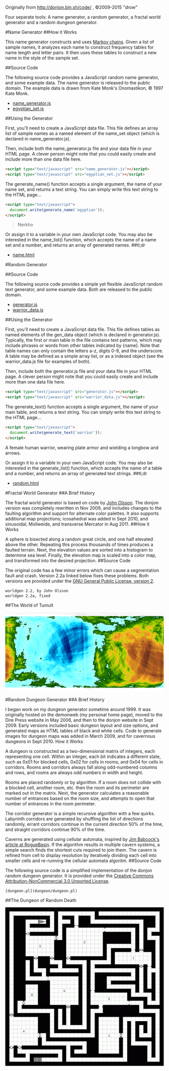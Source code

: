 Originally from http://donjon.bin.sh/code/ , ©2009-2015 "drow"

Four separate tools: A name generator, a random generator, a fractal world generator and a random dungeon generator.

#Name Generator
##How it Works

This name generator constructs and uses [Markov chains](http://en.wikipedia.org/wiki/Markov_chain). Given a list of sample names, it analyzes each name to construct frequency tables for name length and letter pairs. It then uses these tables to construct a new name in the style of the sample set.

##Source Code

The following source code provides a JavaScript random name generator, and some example data. The name generator is released to the public domain. The example data is drawn from Kate Monk's Onomastikon, © 1997 Kate Monk.

* [name_generator.js](namegenerator/name_generator.js)
* [egyptian_set.js](namegenerator/egyption_set.js)

##Using the Generator

First, you'll need to create a JavaScript data file. This file defines an array list of sample names as a named element of the name_set object (which is declared in name_generator.js).

Then, include both the name_generator.js file and your data file in your HTML page. A clever person might note that you could easily create and include more than one data file here.

```html
<script type="text/javascript" src="name_generator.js"></script>
<script type="text/javascript" src="egyptian_set.js"></script>
```

The generate_name() function accepts a single argument, the name of your name set, and returns a text string. You can simply write this text string to the HTML page...

```html
<script type="text/javascript">
  document.write(generate_name('egyptian'));
</script>
```

> Nerkho

Or assign it to a variable in your own JavaScript code. You may also be interested in the name_list() function, which accepts the name of a name set and a number, and returns an array of generated names.
##tl;dr

* [name.html](namegenerator/name.html)

#Random Generator

##Source Code

The following source code provides a simple yet flexible JavaScript random text generator, and some example data. Both are released to the public domain.

* [generator.js](randomgenerator/generator.js)
* [warrior_data.js](randomgenerator/warrior_data.js)

##Using the Generator

First, you'll need to create a JavaScript data file. This file defines tables as named elements of the gen_data object (which is declared in generator.js). Typically, the first or main table in the file contains text patterns, which may include phrases or words from other tables indicated by {name}. Note that table names can only contain the letters a-z, digits 0-9, and the underscore. A table may be defined as a simple array list, or as a indexed object (see the warrior_data.js file for examples of both).

Then, include both the generator.js file and your data file in your HTML page. A clever person might note that you could easily create and include more than one data file here.

```html
<script type="text/javascript" src="generator.js"></script>
<script type="text/javascript" src="warrior_data.js"></script>
```
The generate_text() function accepts a single argument, the name of your main table, and returns a text string. You can simply write this text string to the HTML page...

```html
<script type="text/javascript">
  document.write(generate_text('warrior'));
</script>
```

A female human warrior, wearing plate armor and wielding a longbow and arrows.

Or assign it to a variable in your own JavaScript code. You may also be interested in the generate_list() function, which accepts the name of a table and a number, and returns an array of generated text strings.
##tl;dr

* [random.html](randomgenerator/random.html)

#Fractal World Generator
##A Brief History

The fractal world generator is based on code by [John Olsson](http://www.lysator.liu.se/~johol/fwmg/fwmg.html). The donjon version was completely rewritten in Nov 2009, and includes changes to the faulting algorithm and support for alternate color palettes. It also supports additional map projections; icosahedral was added in Sept 2010, and sinusoidal, Mollweide, and transverse Mercator in Aug 2011.
##How it Works

A sphere is bisected along a random great circle, and one half elevated above the other. Repeating this process thousands of times produces a faulted terrain. Next, the elevation values are sorted into a histogram to determine sea level. Finally, the elevation map is scaled into a color map, and transformed into the desired projection.
##Source Code

The original code has a few minor errors which can cause a segmentation fault and crash. Version 2.2a linked below fixes these problems. Both versions are provided under the [GNU General Public License, version 2](https://www.gnu.org/licenses/old-licenses/gpl-2.0.txt).

    worldgen 2.2, by John Olsson
    worldgen 2.2a, fixed

##The World of Tumult

![The World of Tumult](worldgen/tumult.gif)

#Random Dungeon Generator
##A Brief History

I began work on my dungeon generator sometime around 1999. It was originally hosted on the demonweb (my personal home page), moved to the Dire Press website in May 2006, and then to the donjon website in Sept 2009. Early versions included basic dungeon layout and size options, and generated maps as HTML tables of black and white cells. Code to generate images for dungeon maps was added in March 2009, and for cavernous dungeons in Sept 2010.
How it Works

A dungeon is constructed as a two-dimensional matrix of integers, each representing one cell. Within an integer, each bit indicates a different state, such as 0x01 for blocked cells, 0x02 for cells in rooms, and 0x04 for cells in corridors. Rooms and corridors always fall along odd-numbered columns and rows, and rooms are always odd numbers in width and height.

Rooms are placed randomly or by algorithm. If a room does not collide with a blocked cell, another room, etc. then the room and its perimeter are marked out in the matrix. Next, the generator calculates a reasonable number of entrances based on the room size, and attempts to open that number of entrances in the room perimeter.

The corridor generator is a simple recursive algorithm with a few quirks. Labyrinth corridors are generated by shuffling the list of directions randomly, errant corridors continue in the current direction 50% of the time, and straight corridors continue 90% of the time.

Caverns are generated using cellular automata, inspired by [Jim Babcock's article at RogueBasin](http://roguebasin.roguelikedevelopment.org/index.php?title=Cellular_Automata_Method_for_Generating_Random_Cave-Like_Levels). If the algorithm results in multiple cavern systems, a simple search finds the shortest cuts required to join them. The cavern is refined from cell to display resolution by iteratively dividing each cell into smaller cells and re-running the cellular automata algoritm.
##Source Code

The following source code is a simplified implementation of the donjon random dungeon generator. It is provided under the [Creative Commons Attribution-NonCommercial 3.0 Unported License](http://creativecommons.org/licenses/by-nc/3.0/).

    [dungeon.pl](dungeon/dungeon.pl)

##The Dungeon of Random Death

![The Dungeon of Random Death](dungeon/1406255859.gif)


